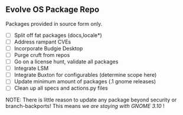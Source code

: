 Evolve OS Package Repo
----------------------

Packages provided in source form only.

* [ ] Split off fat packages (docs,locale*)
* [ ] Address rampant CVEs
* [ ] Incorporate Budgie Desktop
* [ ] Purge cruft from repos
* [ ] Go on a license hunt, validate all packages
* [ ] Integrate LSM
* [ ] Integrate Buxton for configurables (determine scope here)
* [ ] Update minimum amount of packages (.1 gnome releases)
* [ ] Clean up all specs and actions.py files

NOTE: There is little reason to update any package beyond security
or branch-backports! This means we *are staying with GNOME 3.10* !
